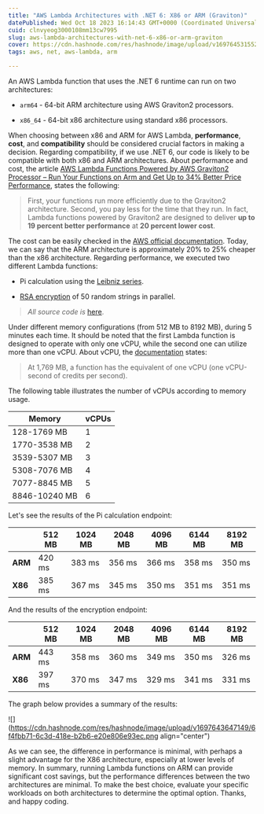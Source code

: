 ```yaml
---
title: "AWS Lambda Architectures with .NET 6: X86 or ARM (Graviton)"
datePublished: Wed Oct 18 2023 16:14:43 GMT+0000 (Coordinated Universal Time)
cuid: clnvyeog3000108mm13cw7995
slug: aws-lambda-architectures-with-net-6-x86-or-arm-graviton
cover: https://cdn.hashnode.com/res/hashnode/image/upload/v1697645315526/0ecdada4-4be9-4e92-904b-980a88d99cfe.png
tags: aws, net, aws-lambda, arm

---
```


An AWS Lambda function that uses the .NET 6 runtime can run on two architectures:

* `arm64` - 64-bit ARM architecture using AWS Graviton2 processors.
    
* `x86_64` - 64-bit x86 architecture using standard x86 processors.
    

When choosing between x86 and ARM for AWS Lambda, **performance**, **cost**, and **compatibility** should be considered crucial factors in making a decision. Regarding compatibility, if we use .NET 6, our code is likely to be compatible with both x86 and ARM architectures. About performance and cost, the article [AWS Lambda Functions Powered by AWS Graviton2 Processor – Run Your Functions on Arm and Get Up to 34% Better Price Performance](https://aws.amazon.com/es/blogs/aws/aws-lambda-functions-powered-by-aws-graviton2-processor-run-your-functions-on-arm-and-get-up-to-34-better-price-performance/?utm_source=hashnode&utm_medium=hashnode+rix&utm_campaign=rix_chatbot_answer), states the following:

> First, your functions run more efficiently due to the Graviton2 architecture. Second, you pay less for the time that they run. In fact, Lambda functions powered by Graviton2 are designed to deliver **up to 19 percent better performance** at **20 percent lower cost**.

The cost can be easily checked in the [AWS official documentation](https://aws.amazon.com/es/lambda/pricing/). Today, we can say that the ARM architecture is approximately 20% to 25% cheaper than the x86 architecture. Regarding performance, we executed two different Lambda functions:

* Pi calculation using the [Leibniz series](https://en.wikipedia.org/wiki/Leibniz_formula_for_%CF%80).
    
* [RSA encryption](https://en.wikipedia.org/wiki/RSA_(cryptosystem)) of 50 random strings in parallel.
    

> *All source code is* [here](https://github.com/raulnq/aws-lambda-graviton).

Under different memory configurations (from 512 MB to 8192 MB), during 5 minutes each time. It should be noted that the first Lambda function is designed to operate with only one vCPU, while the second one can utilize more than one vCPU. About vCPU, the [documentation](https://docs.aws.amazon.com/lambda/latest/dg/configuration-function-common.html) states:

> At 1,769 MB, a function has the equivalent of one vCPU (one vCPU-second of credits per second).

The following table illustrates the number of vCPUs according to memory usage.

| Memory | vCPUs |
| --- | --- |
| 128-1769 MB | 1 |
| 1770-3538 MB | 2 |
| 3539-5307 MB | 3 |
| 5308-7076 MB | 4 |
| 7077-8845 MB | 5 |
| 8846-10240 MB | 6 |

Let's see the results of the Pi calculation endpoint:

|  | 512 MB | 1024 MB | 2048 MB | 4096 MB | 6144 MB | 8192 MB |
| --- | --- | --- | --- | --- | --- | --- |
| **ARM** | 420 ms | 383 ms | 356 ms | 366 ms | 358 ms | 350 ms |
| **X86** | 385 ms | 367 ms | 345 ms | 350 ms | 351 ms | 351 ms |

And the results of the encryption endpoint:

|  | 512 MB | 1024 MB | 2048 MB | 4096 MB | 6144 MB | 8192 MB |
| --- | --- | --- | --- | --- | --- | --- |
| **ARM** | 443 ms | 358 ms | 360 ms | 349 ms | 350 ms | 326 ms |
| **X86** | 397 ms | 370 ms | 347 ms | 329 ms | 341 ms | 331 ms |

The graph below provides a summary of the results:

![](https://cdn.hashnode.com/res/hashnode/image/upload/v1697643647149/6f4fbb71-6c3d-418e-b2b6-e20e806e93ec.png align="center")

As we can see, the difference in performance is minimal, with perhaps a slight advantage for the X86 architecture, especially at lower levels of memory. In summary, running Lambda functions on ARM can provide significant cost savings, but the performance differences between the two architectures are minimal. To make the best choice, evaluate your specific workloads on both architectures to determine the optimal option. Thanks, and happy coding.